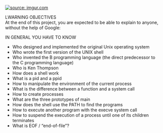 <a href="https://imgur.com/tj7SeHL"><img src="https://i.imgur.com/tj7SeHL.jpg" title="source: imgur.com" /></a><br>

LWARNING OBJECTIVES<br>
At the end of this project, you are expected to be able to explain to anyone, without the help of Google:<br>

IN GENERAL YOU HAVE TO KNOW<br>
- Who designed and implemented the original Unix operating system<br>
- Who wrote the first version of the UNIX shell<br>
- Who invented the B programming language (the direct predecessor to the C programming language)<br>
- Who is Ken Thompson<br>
- How does a shell work<br>
- What is a pid and a ppid<br>
- How to manipulate the environment of the current process<br>
- What is the difference between a function and a system call<br>
- How to create processes<br>
- What are the three prototypes of main<br>
- How does the shell use the PATH to find the programs<br>
- How to execute another program with the execve system call<br>
- How to suspend the execution of a process until one of its children terminates<br>
- What is EOF / “end-of-file”?<br>
 
